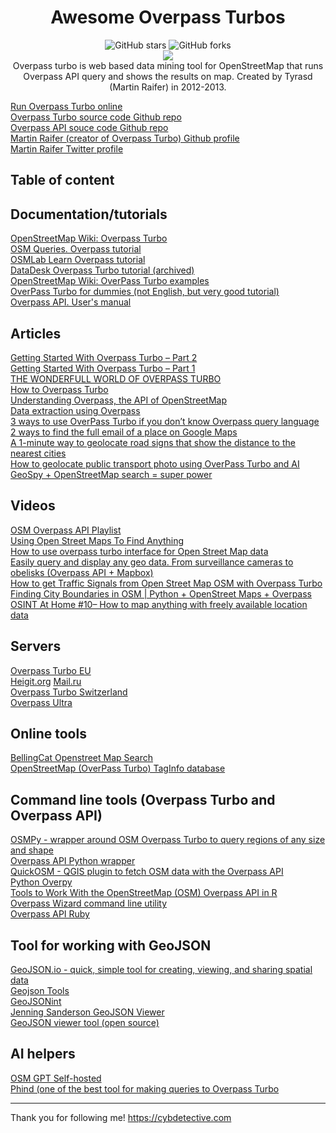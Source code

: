 <div align="center">
     <h1>Awesome Overpass Turbos</h1>
     <img alt="GitHub stars" src="https://img.shields.io/github/stars/cipher387/awesome-overpass-turbo"> 
     <img alt="GitHub forks" src="https://img.shields.io/github/forks/cipher387/awesome-overpass-turbo"> <br>
     <img src="https://hits.seeyoufarm.com/api/count/incr/badge.svg?url=https%3A%2F%2Fgithub.com%2Fcipher387%2Fawesome-overpass-turbo&count_bg=%2379C83D&title_bg=%23555555&icon=&icon_color=%23E7E7E7&title=hits&edge_flat=false">
     <br>
Overpass turbo is web based data mining tool for OpenStreetMap that runs Overpass API query and shows the results on map. Created by Tyrasd (Martin Raifer) in 2012-2013.
</div>


[Run Overpass Turbo online](https://overpass-turbo.eu/)  
[Overpass Turbo source code Github repo](https://github.com/tyrasd/overpass-turbo)  
[Overpass API souce code Github repo](https://github.com/drolbr/Overpass-API)  
[Martin Raifer (creator of Overpass Turbo) Github profile](https://github.com/tyrasd)  
[Martin Raifer Twitter profile](https://twitter.com/tyr_asd)  


## Table of content

## Documentation/tutorials

[OpenStreetMap Wiki: Overpass Turbo](https://wiki.openstreetmap.org/wiki/Overpass_turbo)  
[OSM Queries. Overpass tutorial](https://osm-queries.ldodds.com/tutorial/)  
[OSMLab Learn Overpass tutorial](https://osmlab.github.io/learnoverpass/en/)  
[DataDesk Overpass Turbo tutorial (archived)](https://github.com/datadesk/overpass-turbo-tutorial)  
[OpenStreetMap Wiki: OverPass Turbo examples](https://wiki.openstreetmap.org/wiki/Overpass_turbo/Examples)  
[OverPass Turbo for dummies (not English, but very good tutorial)](https://telegra.ph/Overpass-turbo-dlya-chajnikov-03-26)  
[Overpass API. User's manual](https://dev.overpass-api.de/overpass-doc/en/index.html)  

## Articles


[Getting Started With Overpass Turbo – Part 2](https://nixintel.info/osint-tools/getting-started-with-overpass-turbo-part-2/)  
[Getting Started With Overpass Turbo – Part 1](https://nixintel.info/osint-tools/getting-started-with-overpass-turbo-part-1/)  
[THE WONDERFULL WORLD OF OVERPASS TURBO](https://www.branchtwigleaf.com/post/2021-10-23-wonderfull-of-overpass-turbo/)  
[How to Overpass Turbo](https://medium.com/@w9b3N/how-to-overpass-turbo-56d7981fbe6d)  
[Understanding Overpass, the API of OpenStreetMap](https://hann.io/articles/2020/understanding-overpass/)  
[Data extraction using Overpass](https://medium.com/@r.ragupathy85/data-extraction-using-overpass-985b69139ef0)  
[3 ways to use OverPass Turbo if you don’t know Overpass query language](https://medium.com/osint-ambition/3-ways-to-use-overpass-turbo-if-you-dont-know-overpass-query-language-2f748b0fb66b?source=user_profile---------1----------------------------)  
[2 ways to find the full email of a place on Google Maps](https://medium.com/osint-ambition/2-ways-to-find-the-full-email-of-a-place-on-google-maps-b441458bb467)  
[A 1-minute way to geolocate road signs that show the distance to the nearest cities](https://medium.com/osint-ambition/a-1-minute-way-to-geolocate-road-signs-that-show-the-distance-to-the-nearest-cities-9e8d4d08b93b)  
[How to geolocate public transport photo using OverPass Turbo and AI](https://medium.com/osint-ambition/how-to-geolocate-public-transport-photo-using-overpass-turbo-and-ai-32fd3dfc1849) 
[GeoSpy + OpenStreetMap search = super power](https://medium.com/osint-ambition/geospy-openstreetmap-search-super-power-a5c0a4028cdc)  


## Videos

[OSM Overpass API Playlist](https://www.youtube.com/watch?v=5wXjcykEKnc&list=PL3LuOqvrvhp7jzBYxQ7TDKgnQ1sii5PYL)  
[Using Open Street Maps To Find Anything](https://www.youtube.com/watch?v=VMPMdK1IvKU)  
[How to use overpass turbo interface for Open Street Map data](https://www.youtube.com/watch?v=gfuUbpAFoys)  
[Easily query and display any geo data. From surveillance cameras to obelisks (Overpass API + Mapbox)](https://www.youtube.com/watch?v=R49FnY_8LJE)  
[How to get Traffic Signals from Open Street Map OSM with Overpass Turbo](https://www.youtube.com/watch?v=0zm9H5AYq-k)  
[Finding City Boundaries in OSM | Python + OpenStreet Maps + Overpass](https://www.youtube.com/watch?v=fRTHshCj-L0)  
[OSINT At Home #10– How to map anything with freely available location data](https://www.youtube.com/watch?v=bJkV3l5Haq0)  



## Servers

[Overpass Turbo EU](https://overpass-turbo.eu/)  
[Heigit.org](https://overpass.heigit.org/) 
[Mail.ru](https://maps.mail.ru/osm/tools/overpass/)  
[Overpass Turbo Switzerland](http://overpass-turbo.osm.ch/#)  
[Overpass Ultra](https://overpass-ultra.trailsta.sh/)  


## Online tools

[BellingCat Openstreet Map Search](https://osm-search.bellingcat.com)  
[OpenStreetMap (OverPass Turbo) TagInfo database](https://taginfo.openstreetmap.org/tags)  


## Command line tools (Overpass Turbo and Overpass API)

[OSMPy - wrapper around OSM Overpass Turbo to query regions of any size and shape](https://github.com/JoaoCarabetta/osmpy)  
[Overpass API Python wrapper](https://github.com/mvexel/overpass-api-python-wrapper)  
[QuickOSM - QGIS plugin to fetch OSM data with the Overpass API](https://github.com/3liz/QuickOSM)  
[Python Overpy](https://github.com/DinoTools/python-overpy)  
[Tools to Work With the OpenStreetMap (OSM) Overpass API in R](https://github.com/hrbrmstr/overpass)  
[Overpass Wizard command line utility](https://github.com/tyrasd/overpass-wizard)  
[Overpass API Ruby](https://github.com/BrunoSalerno/overpass-api-ruby)  


## Tool for working with GeoJSON

[GeoJSON.io - quick, simple tool for creating, viewing, and sharing spatial data](https://geojson.io/)  
[Geojson Tools](https://geojson.tools/)  
[GeoJSONint](https://geojsonlint.com/)  
[Jenning Sanderson GeoJSON Viewer](https://jenningsanderson.com/geo/#7.16/1.460/-41.954)  
[GeoJSON viewer tool (open source)](https://xyzmaps.github.io/geojson-tool/)  


## AI helpers
[OSM GPT Self-hosted](https://osm-gpt.rohitgautam.com.np/)  
[Phind (one of the best tool for making queries to Overpass Turbo](https://www.phind.com/)  


<hr>


Thank you for following me! https://cybdetective.com

